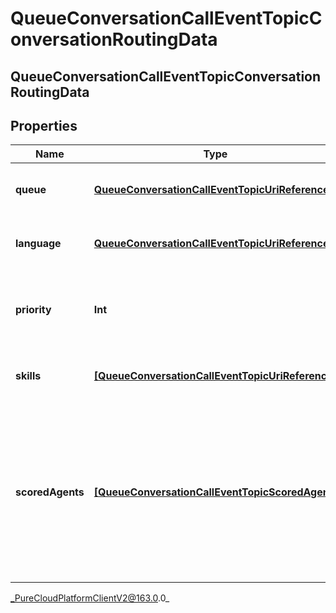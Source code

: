 # QueueConversationCallEventTopicConversationRoutingData

## QueueConversationCallEventTopicConversationRoutingData

## Properties

|Name | Type | Description | Notes|
|------------ | ------------- | ------------- | -------------|
| **queue** | [**QueueConversationCallEventTopicUriReference**](QueueConversationCallEventTopicUriReference) | A UriReference for a resource | [optional] |
| **language** | [**QueueConversationCallEventTopicUriReference**](QueueConversationCallEventTopicUriReference) | A UriReference for a resource | [optional] |
| **priority** | **Int** | The priority of the conversation to use for routing decisions | [optional] |
| **skills** | [**[QueueConversationCallEventTopicUriReference]**](QueueConversationCallEventTopicUriReference) | The skills to use for routing decisions | [optional] |
| **scoredAgents** | [**[QueueConversationCallEventTopicScoredAgent]**](QueueConversationCallEventTopicScoredAgent) | A collection of agents and their assigned scores for this conversation (0 - 100, higher being better), for use in routing to preferred agents | [optional] |



_PureCloudPlatformClientV2@163.0.0_
